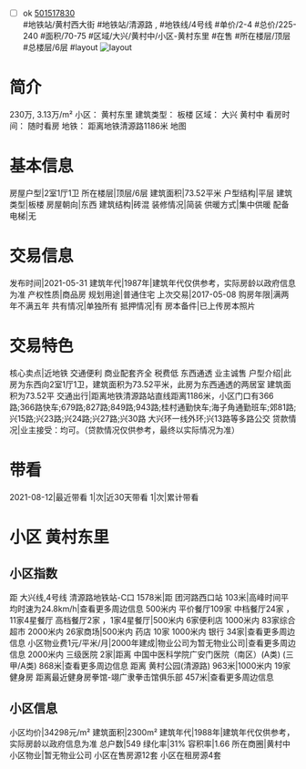 - [ ] ok [501517830](https://bj.5i5j.com/ershoufang/501517830.html)  
 #地铁站/黄村西大街 #地铁站/清源路 ,  #地铁线/4号线
#单价/2-4 #总价/225-240 #面积/70-75   #区域/大兴/黄村中/小区-黄村东里 #在售 #所在楼层/顶层 #总楼层/6层 #layout 
![layout](http://image2a.5i5j.com/bdir/layout/417804.jpg_P5.jpg) 
# 简介 
 230万,  3.13万/m² 
小区： 黄村东里
建筑类型： 板楼
区域： 大兴 黄村中
看房时间： 随时看房
地铁： 距离地铁清源路1186米 地图
# 基本信息 
 房屋户型|2室1厅1卫
所在楼层|顶层/6层
建筑面积|73.52平米
户型结构|平层
建筑类型|板楼
房屋朝向|东西
建筑结构|砖混
装修情况|简装
供暖方式|集中供暖
配备电梯|无
# 交易信息 
 发布时间|2021-05-31
建筑年代|1987年|建筑年代仅供参考，实际房龄以政府信息为准
产权性质|商品房
规划用途|普通住宅
上次交易|2017-05-08
购房年限|满两年不满五年
共有情况|单独所有
抵押情况|有
房本备件|已上传房本照片
# 交易特色 
 核心卖点|近地铁 交通便利  商业配套齐全  税费低  东西通透  业主诚售
户型介绍|此房为东西向2室1厅1卫，建筑面积为73.52平米，此房为东西通透的两居室 建筑面积为73.52平
交通出行|距离地铁清源路站直线距离1186米，小区门口有366路;366路快车;679路;827路;849路;943路;桂村通勤快车;海子角通勤班车;郊81路;兴15路;兴23路;兴24路;兴27路;兴30路 大兴环一线外环;兴13路等多路公交
贷款情况|业主接受：均可。（贷款情况仅供参考，最终以实际情况为准）
# 带看 
 2021-08-12|最近带看	 1|次|近30天带看	 1|次|累计带看
# 小区 黄村东里
## 小区指数 
 距 大兴线,4号线 清源路地铁站-C口 1578米|距 团河路西口站 103米|高峰时间平均时速为24.8km/h|查看更多周边信息
500米内 平价餐厅109家
中档餐厅24家 ，11家4星餐厅
高档餐厅2家 ，1家4星餐厅|500米内 6家便利店
1000米内 83家综合超市
2000米内 26家商场|500米内 药店 10家
1000米内 银行 34家|查看更多周边信息
小区物业费1元/平米/月|2000年建成|物业公司为暂无物业公司|查看更多周边信息
2000米内 三级医院 2家|距离 中国中医科学院广安门医院（南区）(A类) (三甲/A类) 868米|查看更多周边信息
距离 黄村公园(清源路) 963米|1000米内 19家 健身房
距离最近健身房拳馆-翊广隶拳击馆俱乐部 457米|查看更多周边信息
## 小区信息 
 小区均价|34298元/m²
建筑面积|2300m²
建筑年代|1988年|建筑年代仅供参考，实际房龄以政府信息为准
总户数|549
绿化率|31%
容积率|1.66
所在商圈|黄村中
小区物业|暂无物业公司
小区在售房源12套
小区在租房源4套
